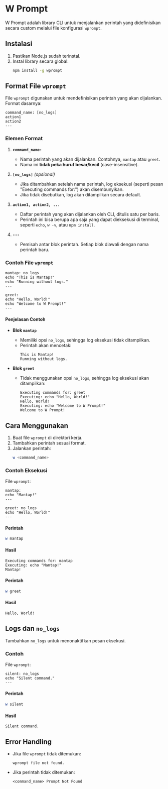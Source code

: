 # W Prompt

W Prompt adalah library CLI untuk menjalankan perintah yang didefinisikan secara custom melalui file konfigurasi `wprompt`.

## Instalasi
1. Pastikan Node.js sudah terinstal.
2. Instal library secara global:
   ```bash
   npm install -g wprompt
   ```

## Format File `wprompt`
File `wprompt` digunakan untuk mendefinisikan perintah yang akan dijalankan. Format dasarnya:

```plaintext
command_name: [no_logs]
action1
action2
---
```

### Elemen Format
1. **`command_name:`**
   - Nama perintah yang akan dijalankan. Contohnya, `mantap` atau `greet`.
   - Nama ini **tidak peka huruf besar/kecil** (case-insensitive).

2. **`[no_logs]`** *(opsional)*
   - Jika ditambahkan setelah nama perintah, log eksekusi (seperti pesan "Executing commands for:") akan disembunyikan.
   - Jika tidak disebutkan, log akan ditampilkan secara default.

3. **`action1, action2, ...`**
   - Daftar perintah yang akan dijalankan oleh CLI, ditulis satu per baris.
   - Perintah ini bisa berupa apa saja yang dapat dieksekusi di terminal, seperti `echo`, `w -v`, atau `npm install`.

4. **`---`**
   - Pemisah antar blok perintah. Setiap blok diawali dengan nama perintah baru.

### Contoh File `wprompt`
```plaintext
mantap: no_logs
echo "This is Mantap!"
echo "Running without logs."
---

greet:
echo "Hello, World!"
echo "Welcome to W Prompt!"
---
```

#### Penjelasan Contoh
- **Blok `mantap`**
  - Memiliki opsi `no_logs`, sehingga log eksekusi tidak ditampilkan.
  - Perintah akan mencetak:
    ```
    This is Mantap!
    Running without logs.
    ```

- **Blok `greet`**
  - Tidak menggunakan opsi `no_logs`, sehingga log eksekusi akan ditampilkan:
    ```
    Executing commands for: greet
    Executing: echo "Hello, World!"
    Hello, World!
    Executing: echo "Welcome to W Prompt!"
    Welcome to W Prompt!
    ```

## Cara Menggunakan
1. Buat file `wprompt` di direktori kerja.
2. Tambahkan perintah sesuai format.
3. Jalankan perintah:
   ```bash
   w <command_name>
   ```

### Contoh Eksekusi
File `wprompt`:
```plaintext
mantap:
echo "Mantap!"
---

greet: no_logs
echo "Hello, World!"
---
```
#### Perintah
```bash
w mantap
```
#### Hasil
```
Executing commands for: mantap
Executing: echo "Mantap!"
Mantap!
```

#### Perintah
```bash
w greet
```
#### Hasil
```
Hello, World!
```

## Logs dan `no_logs`
Tambahkan `no_logs` untuk menonaktifkan pesan eksekusi.

### Contoh
File `wprompt`:
```plaintext
silent: no_logs
echo "Silent command."
---
```
#### Perintah
```bash
w silent
```
#### Hasil
```
Silent command.
```

## Error Handling
- Jika file `wprompt` tidak ditemukan:
  ```
  wprompt file not found.
  ```
- Jika perintah tidak ditemukan:
  ```
  <command_name> Prompt Not Found
  ```
